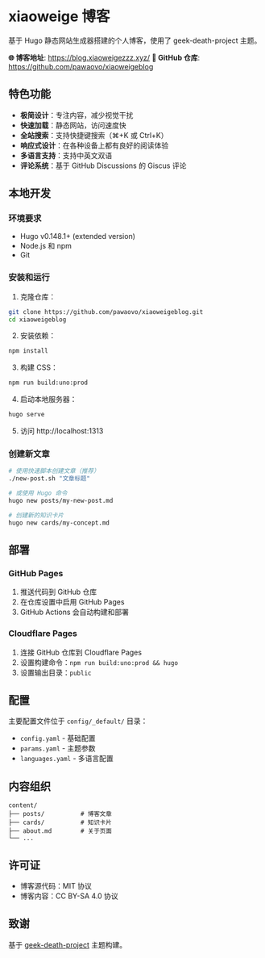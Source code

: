 # xiaoweige 博客

基于 Hugo 静态网站生成器搭建的个人博客，使用了 geek-death-project 主题。

**🌐 博客地址**: https://blog.xiaoweigezzz.xyz/
**📁 GitHub 仓库**: https://github.com/pawaovo/xiaoweigeblog

## 特色功能

- **极简设计**：专注内容，减少视觉干扰
- **快速加载**：静态网站，访问速度快
- **全站搜索**：支持快捷键搜索（⌘+K 或 Ctrl+K）
- **响应式设计**：在各种设备上都有良好的阅读体验
- **多语言支持**：支持中英文双语
- **评论系统**：基于 GitHub Discussions 的 Giscus 评论

## 本地开发

### 环境要求

- Hugo v0.148.1+ (extended version)
- Node.js 和 npm
- Git

### 安装和运行

1. 克隆仓库：
```bash
git clone https://github.com/pawaovo/xiaoweigeblog.git
cd xiaoweigeblog
```

2. 安装依赖：
```bash
npm install
```

3. 构建 CSS：
```bash
npm run build:uno:prod
```

4. 启动本地服务器：
```bash
hugo serve
```

5. 访问 http://localhost:1313

### 创建新文章

```bash
# 使用快速脚本创建文章（推荐）
./new-post.sh "文章标题"

# 或使用 Hugo 命令
hugo new posts/my-new-post.md

# 创建新的知识卡片
hugo new cards/my-concept.md
```

## 部署

### GitHub Pages

1. 推送代码到 GitHub 仓库
2. 在仓库设置中启用 GitHub Pages
3. GitHub Actions 会自动构建和部署

### Cloudflare Pages

1. 连接 GitHub 仓库到 Cloudflare Pages
2. 设置构建命令：`npm run build:uno:prod && hugo`
3. 设置输出目录：`public`

## 配置

主要配置文件位于 `config/_default/` 目录：

- `config.yaml` - 基础配置
- `params.yaml` - 主题参数
- `languages.yaml` - 多语言配置

## 内容组织

```
content/
├── posts/          # 博客文章
├── cards/          # 知识卡片
├── about.md        # 关于页面
└── ...
```

## 许可证

- 博客源代码：MIT 协议
- 博客内容：CC BY-SA 4.0 协议

## 致谢

基于 [geek-death-project](https://github.com/BigCoke233/geek-death-project) 主题构建。
